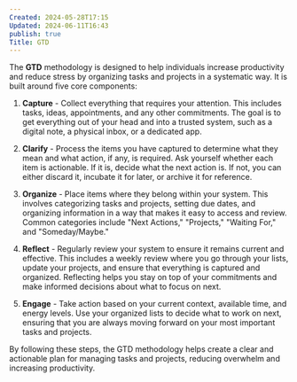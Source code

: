 ```yaml
---
Created: 2024-05-28T17:15
Updated: 2024-06-11T16:43
publish: true
Title: GTD
---
```

The **GTD** methodology is designed to help individuals increase productivity and reduce stress by organizing tasks and projects in a systematic way. It is built around five core components:

1. **Capture** - Collect everything that requires your attention. This includes tasks, ideas, appointments, and any other commitments. The goal is to get everything out of your head and into a trusted system, such as a digital note, a physical inbox, or a dedicated app.

2. **Clarify** - Process the items you have captured to determine what they mean and what action, if any, is required. Ask yourself whether each item is actionable. If it is, decide what the next action is. If not, you can either discard it, incubate it for later, or archive it for reference.

3. **Organize** - Place items where they belong within your system. This involves categorizing tasks and projects, setting due dates, and organizing information in a way that makes it easy to access and review. Common categories include "Next Actions," "Projects," "Waiting For," and "Someday/Maybe."

4. **Reflect** - Regularly review your system to ensure it remains current and effective. This includes a weekly review where you go through your lists, update your projects, and ensure that everything is captured and organized. Reflecting helps you stay on top of your commitments and make informed decisions about what to focus on next.

5. **Engage** - Take action based on your current context, available time, and energy levels. Use your organized lists to decide what to work on next, ensuring that you are always moving forward on your most important tasks and projects.

By following these steps, the GTD methodology helps create a clear and actionable plan for managing tasks and projects, reducing overwhelm and increasing productivity.
